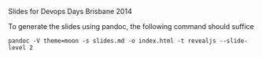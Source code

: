 Slides for Devops Days Brisbane 2014

To generate the slides using pandoc, the following command should suffice
```
pandoc -V theme=moon -s slides.md -o index.html -t revealjs --slide-level 2
```
